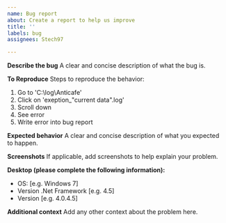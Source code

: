 ```yaml
---
name: Bug report
about: Create a report to help us improve
title: ''
labels: bug
assignees: Stech97

---
```


**Describe the bug**
A clear and concise description of what the bug is.

**To Reproduce**
Steps to reproduce the behavior:
1. Go to 'C:\log\Anticafe\'
2. Click on 'exeption_"current data".log'
3. Scroll down
4. See error
5. Write error into bug report

**Expected behavior**
A clear and concise description of what you expected to happen.

**Screenshots**
If applicable, add screenshots to help explain your problem.

**Desktop (please complete the following information):**
 - OS: [e.g. Windows 7]
 - Version .Net Framework [e.g. 4.5]
 - Version [e.g. 4.0.4.5]

**Additional context**
Add any other context about the problem here.
